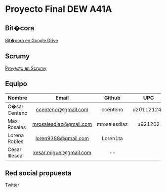 # Proyecto Final DEW A41A #

## Bit�cora ##
<a href="https://docs.google.com/spreadsheet/ccc?key=0AsHwPmkBSlcFdHFTSWtXVUFNelB0Sy1wNHAzbVpZLXc&usp=sharing" target="_blank">Bit�cora en Google Drive</a>

## Scrumy ##
<a href="http://scrumy.com/poor17immoral" target="_blank">Proyecto en Scrumy</a>

## Equipo ##

| Nombre        | Email                   | Github         | UPC            |
| ------------- |:-----------------------:|:--------------:|:--------------:|
| C�sar Centeno | ccentenor@gmail.com     | ccenteno       |  u201121243    |
| Max Rosales   | mrosalesdiaz@gmail.com  | mrosalesdiaz   | u921202        |
| Lorena Robles | loren9388@gmail.com     | Loren1ta       |                |
| Cesar Illesca | xesar.miguel@gmail.com  | --             |                |

## Red social propuesta ##

Twitter
